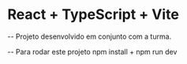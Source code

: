 # React + TypeScript + Vite

-- Projeto desenvolvido em conjunto com a turma.

-- Para rodar este projeto npm install + npm run dev
